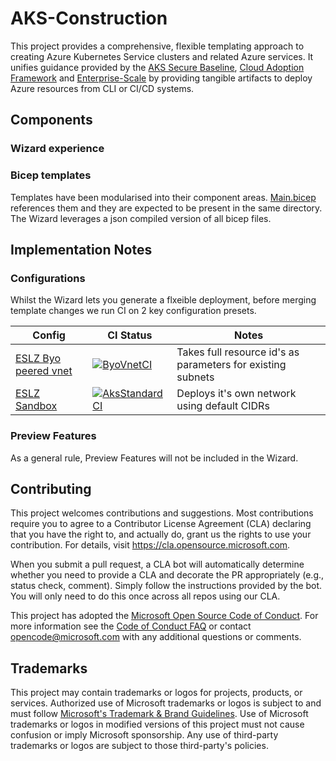 # AKS-Construction

This project provides a comprehensive, flexible templating approach to creating Azure Kubernetes Service clusters and related Azure services.
It unifies guidance provided by the [AKS Secure Baseline](https://docs.microsoft.com/en-us/azure/architecture/reference-architectures/containers/aks/secure-baseline-aks), [Cloud Adoption Framework](https://azure.microsoft.com/en-gb/cloud-adoption-framework/) and [Enterprise-Scale](https://github.com/Azure/Enterprise-Scale) by providing tangible artifacts to deploy Azure resources from CLI or CI/CD systems.

## Components

### Wizard experience

### Bicep templates

Templates have been modularised into their component areas. [Main.bicep](bicep/main.bicep) references them and they are expected to be present in the same directory. The Wizard leverages a json compiled version of all bicep files.

## Implementation Notes

### Configurations
Whilst the Wizard lets you generate a flxeible deployment, before merging template changes we run CI on 2 key configuration presets.

| Config | CI Status | Notes
|--------|-----------|------|
| [ESLZ Byo peered vnet](.github/workflows_dep/AksDeploy-ByoVnet.parameters.json) | [![ByoVnetCI](https://github.com/Azure/Aks-Construction/actions/workflows/ByoVnetCI.yml/badge.svg?branch=main)](https://github.com/Azure/Aks-Construction/actions/workflows/ByoVnetCI.yml) | Takes full resource id's as parameters for existing subnets |
| [ESLZ Sandbox](.github/workflows_dep/AksDeploy-Basic.parameters.json) | [![AksStandardCI](https://github.com/Azure/Aks-Construction/actions/workflows/StandardCI.yml/badge.svg)](https://github.com/Azure/Aks-Construction/actions/workflows/StandardCI.yml) | Deploys it's own network using default CIDRs |

### Preview Features

As a general rule, Preview Features will not be included in the Wizard.

## Contributing

This project welcomes contributions and suggestions.  Most contributions require you to agree to a
Contributor License Agreement (CLA) declaring that you have the right to, and actually do, grant us
the rights to use your contribution. For details, visit https://cla.opensource.microsoft.com.

When you submit a pull request, a CLA bot will automatically determine whether you need to provide
a CLA and decorate the PR appropriately (e.g., status check, comment). Simply follow the instructions
provided by the bot. You will only need to do this once across all repos using our CLA.

This project has adopted the [Microsoft Open Source Code of Conduct](https://opensource.microsoft.com/codeofconduct/).
For more information see the [Code of Conduct FAQ](https://opensource.microsoft.com/codeofconduct/faq/) or
contact [opencode@microsoft.com](mailto:opencode@microsoft.com) with any additional questions or comments.

## Trademarks

This project may contain trademarks or logos for projects, products, or services. Authorized use of Microsoft 
trademarks or logos is subject to and must follow 
[Microsoft's Trademark & Brand Guidelines](https://www.microsoft.com/en-us/legal/intellectualproperty/trademarks/usage/general).
Use of Microsoft trademarks or logos in modified versions of this project must not cause confusion or imply Microsoft sponsorship.
Any use of third-party trademarks or logos are subject to those third-party's policies.

